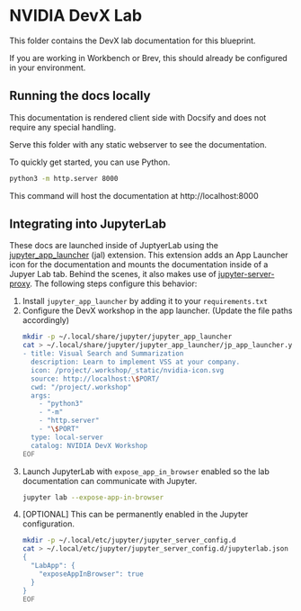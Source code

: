 # NVIDIA DevX Lab

This folder contains the DevX lab documentation for this blueprint.

If you are working in Workbench or Brev, this should already be configured in your environment.

## Running the docs locally

This documentation is rendered client side with Docsify and does not require any special handling.

Serve this folder with any static webserver to see the documentation.

To quickly get started, you can use Python.

```bash
python3 -m http.server 8000
```

This command will host the documentation at http://localhost:8000

## Integrating into JupyterLab

These docs are launched inside of JuptyerLab using the [jupyter_app_launcher](https://github.com/trungleduc/jupyter_app_launcher) (jal) extension. This extension adds an App Launcher icon for the documentation and mounts the documentation inside of a Jupyer Lab tab. Behind the scenes, it also makes use of [jupyter-server-proxy](https://jupyter-server-proxy.readthedocs.io/en/latest/). The following steps configure this behavior:

1. Install `jupyter_app_launcher` by adding it to your `requirements.txt`
1. Configure the DevX workshop in the app launcher. (Update the file paths accordingly)
    ```bash
    mkdir -p ~/.local/share/jupyter/jupyter_app_launcher
    cat > ~/.local/share/jupyter/jupyter_app_launcher/jp_app_launcher.yaml <<EOF
    - title: Visual Search and Summarization
      description: Learn to implement VSS at your company.
      icon: /project/.workshop/_static/nvidia-icon.svg
      source: http://localhost:\$PORT/
      cwd: "/project/.workshop"
      args:
        - "python3"
        - "-m"
        - "http.server"
        - "\$PORT"
      type: local-server
      catalog: NVIDIA DevX Workshop
    EOF
    ```
  1. Launch JupyterLab with `expose_app_in_browser` enabled so the lab documentation can communicate with Jupyter.
      ```bash
      jupyter lab --expose-app-in-browser
      ```
  1. [OPTIONAL] This can be permanently enabled in the Jupyter configuration.
      ```bash
      mkdir -p ~/.local/etc/jupyter/jupyter_server_config.d
      cat > ~/.local/etc/jupyter/jupyter_server_config.d/jupyterlab.json <<EOF
      {
        "LabApp": {
          "exposeAppInBrowser": true
        }
      }
      EOF
      ```
